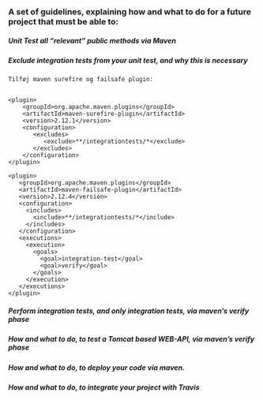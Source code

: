 ### A set of guidelines, explaining how and what to do for a future project that must be able to:

##### Unit Test all “relevant” public methods via Maven
##### Exclude integration tests from your unit test, and why this is necessary

```
Tilføj maven surefire og failsafe plugin:


<plugin>
    <groupId>org.apache.maven.plugins</groupId>
    <artifactId>maven-surefire-plugin</artifactId>
    <version>2.12.1</version>
    <configuration>
       <excludes>
          <exclude>**/integrationtests/*</exclude>
       </excludes>
    </configuration>
</plugin>

<plugin>
   <groupId>org.apache.maven.plugins</groupId>
   <artifactId>maven-failsafe-plugin</artifactId>
   <version>2.12.4</version>
   <configuration>
     <includes>
       <include>**/integrationtests/*</include>
     </includes>
   </configuration>
   <executions>
     <execution>
       <goals>
         <goal>integration-test</goal>
         <goal>verify</goal>
       </goals>
     </execution>
   </executions>
</plugin>
```

##### Perform integration tests, and only integration tests, via maven’s verify phase
##### How and what to do, to test a Tomcat based WEB-API, via maven’s verify phase
##### How and what to do, to deploy your code via maven.
##### How and what to do, to integrate your project with Travis
